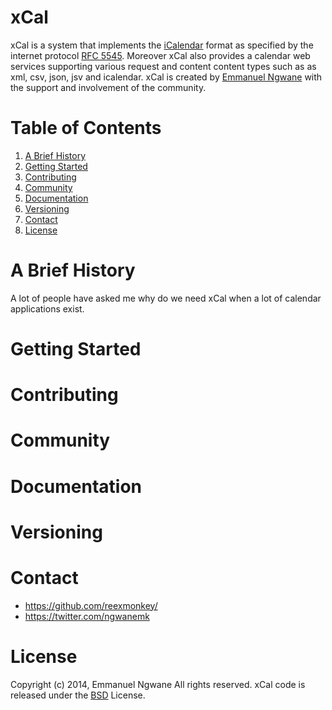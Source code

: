 xCal
====

xCal is a system that implements the [iCalendar](http://en.wikipedia.org/wiki/ICalendar) format as specified by the internet protocol [RFC 5545](http://tools.ietf.org/html/rfc5546). Moreover xCal also provides a calendar web services supporting various request and content content types such as as xml, csv, json, jsv and icalendar. xCal is created by [Emmanuel Ngwane](https://twitter.com/ngwanemk) with the support and involvement of the community.

 

Table of Contents
=================
1. [A Brief History](https://github.com/reexmonkey/xcal/#a-brief-history) 
1. [Getting Started](https://github.com/reexmonkey/xcal/#getting-started)
2. [Contributing](https://github.com/reexmonkey/xcal/#contributing)
3. [Community](https://github.com/reexmonkey/xcal/#community)
4. [Documentation](https://github.com/reexmonkey/xcal/#documentation)
5. [Versioning](https://github.com/reexmonkey/xcal/#versioning)
6. [Contact](https://github.com/reexmonkey/xcal/#contact)
7. [License](https://github.com/reexmonkey/xcal/#license)


A Brief History
===============
A lot of people have asked me why do we need xCal when a lot of calendar applications exist.


Getting Started
===============



Contributing
============


Community
==========

Documentation
=============

Versioning
==========


Contact
========
* https://github.com/reexmonkey/
* https://twitter.com/ngwanemk


License
=======
Copyright (c) 2014, Emmanuel Ngwane
All rights reserved.
xCal code is released under the [BSD](https://github.com/reexmonkey/xcal/blob/master/LICENSE) License.
